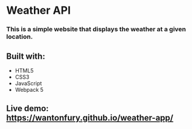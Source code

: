 # Weather API

### This is a simple website that displays the weather at a given location.

## Built with:
- HTML5
- CSS3
- JavaScript
- Webpack 5

## Live demo: https://wantonfury.github.io/weather-app/